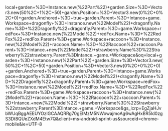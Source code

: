 local+garden+%3D+Instance.new(%22Part%22)+garden.Size+%3D+Vector3.new(50%2C+1%2C+50)+garden.Position+%3D+Vector3.new(0%2C+0%2C+0)+garden.Anchored+%3D+true+garden.Parent+%3D+Intance+game.Workspace+dragonfly+%3D+Instance.new(%22Model%22)+dragonfly.Name+%3D+%22Dragonfly%22+dragonfly.Parent+%3D+game.Workspace+redFox+%3D+Instance.new(%22Model%22)+redFox.Name+%3D+%22RedFox%22+redFox.Parent+%3D+game.Workspace+raccoon+%3D+Instance.new(%22Model%22)+raccoon.Name+%3D+%22Raccoon%22+raccoon.Parent+%3D+Intance.+new(%22Model%22)+strawberry.Name%3D%22Strawberry%22strawberry.Parent%3DIntance.+game.+Workspace&oq=local+garden+%3D+Instance.new(%22Part%22)+garden.Size+%3D+Vector3.new(50%2C+1%2C+50)+garden.Position+%3D+Vector3.new(0%2C+0%2C+0)+garden.Anchored+%3D+true+garden.Parent+%3D+Intance+game.Workspace+dragonfly+%3D+Instance.new(%22Model%22)+dragonfly.Name+%3D+%22Dragonfly%22+dragonfly.Parent+%3D+game.Workspace+redFox+%3D+Instance.new(%22Model%22)+redFox.Name+%3D+%22RedFox%22+redFox.Parent+%3D+game.Workspace+raccoon+%3D+Instance.new(%22Model%22)+raccoon.Name+%3D+%22Raccoon%22+raccoon.Parent+%3D+Intance.+new(%22Model%22)+strawberry.Name%3D%22Strawberry%22strawberry.Parent%3DIntance.+game.+Workspace&gs_lcrp=EgZjaHJvbWUqBggAEEUYOzIGCAAQRRg70gEIMzM5NWowajmoAg6wAgHxBR5ld0zgS3Dt8QUeZXdM4Etw7Q&client=ms-android-sprint-us&sourceid=chrome-mobile&ie=UTF-8

